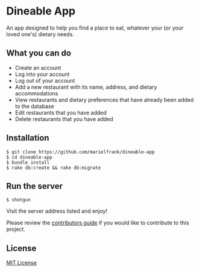 # Dineable App
An app designed to help you find a place to eat, whatever your (or your loved one's) dietary needs.

## What you can do
  - Create an account
  - Log into your account
  - Log out of your account
  - Add a new restaurant with its name, address, and dietary accommodations
  - View restaurants and dietary preferences that have already been added to the database
  - Edit restaurants that you have added
  - Delete restaurants that you have added

## Installation

    $ git clone https://github.com/marielfrank/dineable-app
    $ cd dineable-app
    $ bundle install
    $ rake db:create && rake db:migrate

## Run the server

    $ shotgun

Visit the server address listed and enjoy!

Please review the [contributors guide](https://github.com/marielfrank/dineable-app/blob/master/contributers-guide.md) if you would like to contribute to this project.

## License
[MIT License](https://github.com/marielfrank/dineable-app/blob/master/LICENSE)
